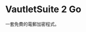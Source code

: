 [Title]: # (VautletSuite 2 Go)
[Difficulty]: # (初學者)
[Order]: # (129)

# VautletSuite 2 Go

一套免費的電郵加密程式。